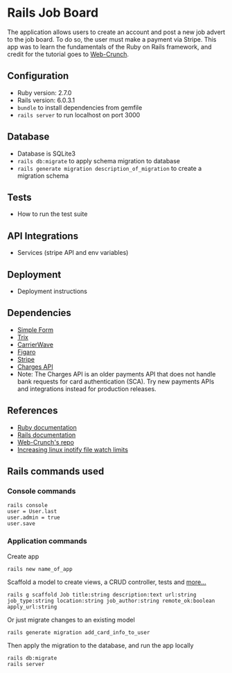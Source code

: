 # Rails Job Board

The application allows users to create an account and post a new job advert to the job board. To do so, the user must make a payment via Stripe. This app was to learn the fundamentals of the Ruby on Rails framework, and credit for the tutorial goes to [Web-Crunch](https://www.youtube.com/watch?v=tGUMArAW5OE).

## Configuration
* Ruby version: 2.7.0
* Rails version: 6.0.3.1
* `bundle` to install dependencies from gemfile
* `rails server` to run localhost on port 3000

## Database
* Database is SQLite3
* `rails db:migrate` to apply schema migration to database
* `rails generate migration description_of_migration` to create a migration schema

## Tests
* How to run the test suite

## API Integrations
* Services (stripe API and env variables)

## Deployment
* Deployment instructions

## Dependencies
* [Simple Form](https://github.com/heartcombo/simple_form)
* [Trix](https://www.rubydoc.info/gems/trix-rails/2.2.0)
* [CarrierWave](https://github.com/carrierwaveuploader/carrierwave)
* [Figaro](https://github.com/laserlemon/figaro)
* [Stripe](https://dashboard.stripe.com/test/apikeys)
* [Charges API](https://stripe.com/docs/payments/charges-api)
* Note: The Charges API is an older payments API that does not handle bank requests for card authentication (SCA). Try new payments APIs and integrations instead for production releases.

## References
* [Ruby documentation](https://www.ruby-lang.org/en/documentation/)
* [Rails documentation](https://guides.rubyonrails.org/getting_started.html)
* [Web-Crunch's repo](https://github.com/justalever/job_board)
* [Increasing linux inotify file watch limits](https://github.com/guard/listen/wiki/Increasing-the-amount-of-inotify-watchers)

## Rails commands used

### Console commands
```
rails console
user = User.last
user.admin = true
user.save
```

### Application commands
Create app
```
rails new name_of_app
```
Scaffold a model to create views, a CRUD controller, tests and [more...](https://guides.rubyonrails.org/v3.2/getting_started.html#getting-up-and-running-quickly-with-scaffolding)
```
rails g scaffold Job title:string description:text url:string job_type:string location:string job_author:string remote_ok:boolean apply_url:string
```
Or just migrate changes to an existing model
```
rails generate migration add_card_info_to_user
```
Then apply the migration to the database, and run the app locally
```
rails db:migrate
rails server
```
